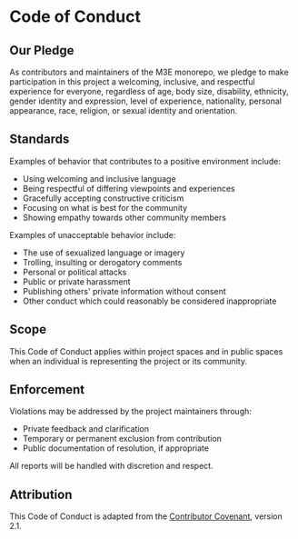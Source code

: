 # Code of Conduct

## Our Pledge

As contributors and maintainers of the M3E monorepo, we pledge to make participation in this project a welcoming, inclusive, and respectful experience for everyone, regardless of age, body size, disability, ethnicity, gender identity and expression, level of experience, nationality, personal appearance, race, religion, or sexual identity and orientation.

## Standards

Examples of behavior that contributes to a positive environment include:

- Using welcoming and inclusive language
- Being respectful of differing viewpoints and experiences
- Gracefully accepting constructive criticism
- Focusing on what is best for the community
- Showing empathy towards other community members

Examples of unacceptable behavior include:

- The use of sexualized language or imagery
- Trolling, insulting or derogatory comments
- Personal or political attacks
- Public or private harassment
- Publishing others' private information without consent
- Other conduct which could reasonably be considered inappropriate

## Scope

This Code of Conduct applies within project spaces and in public spaces when an individual is representing the project or its community.

## Enforcement

Violations may be addressed by the project maintainers through:

- Private feedback and clarification
- Temporary or permanent exclusion from contribution
- Public documentation of resolution, if appropriate

All reports will be handled with discretion and respect.

## Attribution

This Code of Conduct is adapted from the [Contributor Covenant](https://www.contributor-covenant.org), version 2.1.
